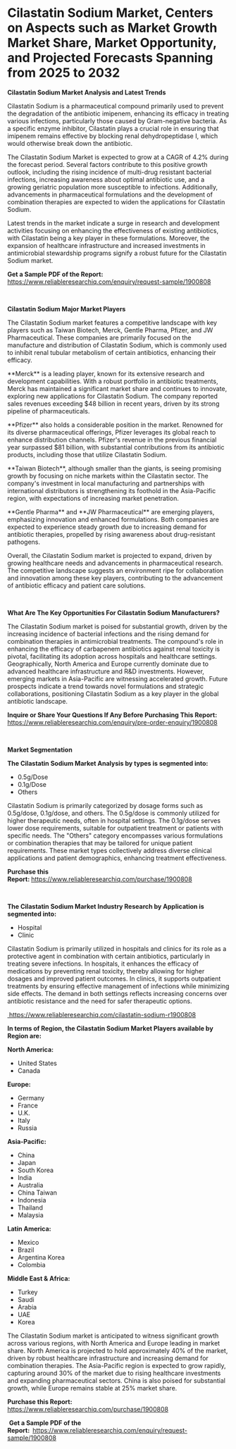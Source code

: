 <p><h1>Cilastatin Sodium Market, Centers on Aspects such as Market Growth Market Share, Market Opportunity, and Projected Forecasts Spanning from 2025 to 2032</h1></p><p><strong>Cilastatin Sodium Market Analysis and Latest Trends</strong></p>
<p><p>Cilastatin Sodium is a pharmaceutical compound primarily used to prevent the degradation of the antibiotic imipenem, enhancing its efficacy in treating various infections, particularly those caused by Gram-negative bacteria. As a specific enzyme inhibitor, Cilastatin plays a crucial role in ensuring that imipenem remains effective by blocking renal dehydropeptidase I, which would otherwise break down the antibiotic.</p><p>The Cilastatin Sodium Market is expected to grow at a CAGR of 4.2% during the forecast period. Several factors contribute to this positive growth outlook, including the rising incidence of multi-drug resistant bacterial infections, increasing awareness about optimal antibiotic use, and a growing geriatric population more susceptible to infections. Additionally, advancements in pharmaceutical formulations and the development of combination therapies are expected to widen the applications for Cilastatin Sodium.</p><p>Latest trends in the market indicate a surge in research and development activities focusing on enhancing the effectiveness of existing antibiotics, with Cilastatin being a key player in these formulations. Moreover, the expansion of healthcare infrastructure and increased investments in antimicrobial stewardship programs signify a robust future for the Cilastatin Sodium market.</p></p>
<p><strong>Get a Sample PDF of the Report:&nbsp;</strong> <a href="https://www.reliableresearchiq.com/enquiry/request-sample/1900808?utm_campaign=3711&utm_medium=2&utm_source=Github&utm_content=ia&utm_term=19042025&utm_id=cilastatin-sodium">https://www.reliableresearchiq.com/enquiry/request-sample/1900808</a></p>
<p>&nbsp;</p>
<p><strong>Cilastatin Sodium Major Market Players</strong></p>
<p><p>The Cilastatin Sodium market features a competitive landscape with key players such as Taiwan Biotech, Merck, Gentle Pharma, Pfizer, and JW Pharmaceutical. These companies are primarily focused on the manufacture and distribution of Cilastatin Sodium, which is commonly used to inhibit renal tubular metabolism of certain antibiotics, enhancing their efficacy.</p><p>**Merck** is a leading player, known for its extensive research and development capabilities. With a robust portfolio in antibiotic treatments, Merck has maintained a significant market share and continues to innovate, exploring new applications for Cilastatin Sodium. The company reported sales revenues exceeding $48 billion in recent years, driven by its strong pipeline of pharmaceuticals.</p><p>**Pfizer** also holds a considerable position in the market. Renowned for its diverse pharmaceutical offerings, Pfizer leverages its global reach to enhance distribution channels. Pfizer's revenue in the previous financial year surpassed $81 billion, with substantial contributions from its antibiotic products, including those that utilize Cilastatin Sodium.</p><p>**Taiwan Biotech**, although smaller than the giants, is seeing promising growth by focusing on niche markets within the Cilastatin sector. The company's investment in local manufacturing and partnerships with international distributors is strengthening its foothold in the Asia-Pacific region, with expectations of increasing market penetration.</p><p>**Gentle Pharma** and **JW Pharmaceutical** are emerging players, emphasizing innovation and enhanced formulations. Both companies are expected to experience steady growth due to increasing demand for antibiotic therapies, propelled by rising awareness about drug-resistant pathogens.</p><p>Overall, the Cilastatin Sodium market is projected to expand, driven by growing healthcare needs and advancements in pharmaceutical research. The competitive landscape suggests an environment ripe for collaboration and innovation among these key players, contributing to the advancement of antibiotic efficacy and patient care solutions.</p></p>
<p>&nbsp;</p>
<p><strong>What Are The Key Opportunities For Cilastatin Sodium Manufacturers?</strong></p>
<p><p>The Cilastatin Sodium market is poised for substantial growth, driven by the increasing incidence of bacterial infections and the rising demand for combination therapies in antimicrobial treatments. The compound's role in enhancing the efficacy of carbapenem antibiotics against renal toxicity is pivotal, facilitating its adoption across hospitals and healthcare settings. Geographically, North America and Europe currently dominate due to advanced healthcare infrastructure and R&D investments. However, emerging markets in Asia-Pacific are witnessing accelerated growth. Future prospects indicate a trend towards novel formulations and strategic collaborations, positioning Cilastatin Sodium as a key player in the global antibiotic landscape.</p></p>
<p><strong>Inquire or Share Your Questions If Any Before Purchasing This Report:</strong> <a href="https://www.reliableresearchiq.com/enquiry/pre-order-enquiry/1900808?utm_campaign=3711&utm_medium=2&utm_source=Github&utm_content=ia&utm_term=19042025&utm_id=cilastatin-sodium">https://www.reliableresearchiq.com/enquiry/pre-order-enquiry/1900808</a></p>
<p>&nbsp;</p>
<p><strong>Market Segmentation</strong></p>
<p><strong>The Cilastatin Sodium Market Analysis by types is segmented into:</strong></p>
<p><ul><li>0.5g/Dose</li><li>0.1g/Dose</li><li>Others</li></ul></p>
<p><p>Cilastatin Sodium is primarily categorized by dosage forms such as 0.5g/dose, 0.1g/dose, and others. The 0.5g/dose is commonly utilized for higher therapeutic needs, often in hospital settings. The 0.1g/dose serves lower dose requirements, suitable for outpatient treatment or patients with specific needs. The "Others" category encompasses various formulations or combination therapies that may be tailored for unique patient requirements. These market types collectively address diverse clinical applications and patient demographics, enhancing treatment effectiveness.</p></p>
<p><strong>Purchase this Report:&nbsp;</strong><a href="https://www.reliableresearchiq.com/purchase/1900808?utm_campaign=3711&utm_medium=2&utm_source=Github&utm_content=ia&utm_term=19042025&utm_id=cilastatin-sodium">https://www.reliableresearchiq.com/purchase/1900808</a></p>
<p>&nbsp;</p>
<p><strong>The Cilastatin Sodium Market Industry Research by Application is segmented into:</strong></p>
<p><ul><li>Hospital</li><li>Clinic</li></ul></p>
<p><p>Cilastatin Sodium is primarily utilized in hospitals and clinics for its role as a protective agent in combination with certain antibiotics, particularly in treating severe infections. In hospitals, it enhances the efficacy of medications by preventing renal toxicity, thereby allowing for higher dosages and improved patient outcomes. In clinics, it supports outpatient treatments by ensuring effective management of infections while minimizing side effects. The demand in both settings reflects increasing concerns over antibiotic resistance and the need for safer therapeutic options.</p></p>
<p><a href="https://www.reliableresearchiq.com/cilastatin-sodium-r1900808?utm_campaign=3711&utm_medium=2&utm_source=Github&utm_content=ia&utm_term=19042025&utm_id=cilastatin-sodium">&nbsp;https://www.reliableresearchiq.com/cilastatin-sodium-r1900808</a></p>
<p><strong>In terms of Region, the Cilastatin Sodium Market Players available by Region are:</strong></p>
<p>
    <p> <strong> North America: </strong>
        <ul>
            <li>United States</li>
            <li>Canada</li>
        </ul>
        </p> 
    <p> <strong> Europe: </strong>
        <ul>
            <li>Germany</li>
            <li>France</li>
            <li>U.K.</li>
            <li>Italy</li>
            <li>Russia</li>
        </ul>
        </p> 
    <p> <strong> Asia-Pacific: </strong>
        <ul>
            <li>China</li>
            <li>Japan</li>
            <li>South Korea</li>
            <li>India</li>
            <li>Australia</li>
            <li>China Taiwan</li>
            <li>Indonesia</li>
            <li>Thailand</li>
            <li>Malaysia</li>
        </ul>
        </p> 
    <p> <strong> Latin America: </strong>
        <ul>
            <li>Mexico</li>
            <li>Brazil</li>
            <li>Argentina Korea</li>
            <li>Colombia</li>
        </ul>
        </p> 
    <p> <strong> Middle East & Africa: </strong>
        <ul>
            <li>Turkey</li>
            <li>Saudi</li>
            <li>Arabia</li>
            <li>UAE</li>
            <li>Korea</li>
        </ul>
    </p>
    </p>
<p><p>The Cilastatin Sodium market is anticipated to witness significant growth across various regions, with North America and Europe leading in market share. North America is projected to hold approximately 40% of the market, driven by robust healthcare infrastructure and increasing demand for combination therapies. The Asia-Pacific region is expected to grow rapidly, capturing around 30% of the market due to rising healthcare investments and expanding pharmaceutical sectors. China is also poised for substantial growth, while Europe remains stable at 25% market share.</p></p>
<p><strong>Purchase this Report: </strong><a href="https://www.reliableresearchiq.com/purchase/1900808?utm_campaign=3711&utm_medium=2&utm_source=Github&utm_content=ia&utm_term=19042025&utm_id=cilastatin-sodium">https://www.reliableresearchiq.com/purchase/1900808</a></p>
<p>&nbsp;<strong>Get a Sample PDF of the Report:&nbsp;&nbsp;</strong><a href="https://www.reliableresearchiq.com/enquiry/request-sample/1900808?utm_campaign=3711&utm_medium=2&utm_source=Github&utm_content=ia&utm_term=19042025&utm_id=cilastatin-sodium">https://www.reliableresearchiq.com/enquiry/request-sample/1900808</a></p>
<p><strong></strong></p>
<p><p></p><p></p><p></p></p>